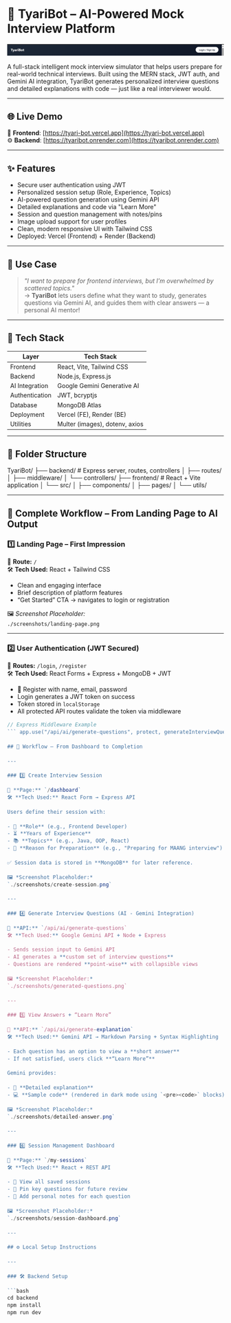 # 🤖 TyariBot – AI-Powered Mock Interview Platform

![Landing Page](./screenshots/Logo.png)

A full-stack intelligent mock interview simulator that helps users prepare for real-world technical interviews. Built using the MERN stack, JWT auth, and Gemini AI integration, TyariBot generates personalized interview questions and detailed explanations with code — just like a real interviewer would.

---

## 🌐 Live Demo

🔗 **Frontend**: [https://tyari-bot.vercel.app](https://tyari-bot.vercel.app)  
⚙️ **Backend**: [https://tyaribot.onrender.com](https://tyaribot.onrender.com)

---

## ✨ Features

- Secure user authentication using JWT
- Personalized session setup (Role, Experience, Topics)
- AI-powered question generation using Gemini API
- Detailed explanations and code via "Learn More"
- Session and question management with notes/pins
- Image upload support for user profiles
- Clean, modern responsive UI with Tailwind CSS
- Deployed: Vercel (Frontend) + Render (Backend)

---

## 🧠 Use Case

> _"I want to prepare for frontend interviews, but I’m overwhelmed by scattered topics."_  
> → **TyariBot** lets users define what they want to study, generates questions via Gemini AI, and guides them with clear answers — a personal AI mentor!

---

## 🔧 Tech Stack

| Layer          | Tech Stack                     |
| -------------- | ------------------------------ |
| Frontend       | React, Vite, Tailwind CSS      |
| Backend        | Node.js, Express.js            |
| AI Integration | Google Gemini Generative AI    |
| Authentication | JWT, bcryptjs                  |
| Database       | MongoDB Atlas                  |
| Deployment     | Vercel (FE), Render (BE)       |
| Utilities      | Multer (images), dotenv, axios |

---

## 📁 Folder Structure

TyariBot/
├── backend/ # Express server, routes, controllers
│ ├── routes/
│ ├── middleware/
│ └── controllers/
├── frontend/ # React + Vite application
│ └── src/
│ ├── components/
│ ├── pages/
│ └── utils/

---

## 🧭 Complete Workflow – From Landing Page to AI Output

### 1️⃣ Landing Page – First Impression

📍 **Route:** `/`  
🛠️ **Tech Used:** React + Tailwind CSS

- Clean and engaging interface
- Brief description of platform features
- “Get Started” CTA → navigates to login or registration

🖼️ _Screenshot Placeholder:_  
`./screenshots/landing-page.png`

---

### 2️⃣ User Authentication (JWT Secured)

📍 **Routes:** `/login`, `/register`  
🛠️ **Tech Used:** React Forms + Express + MongoDB + JWT

- 🔐 Register with name, email, password
- Login generates a JWT token on success
- Token stored in `localStorage`
- All protected API routes validate the token via middleware

````js
// Express Middleware Example
``` app.use("/api/ai/generate-questions", protect, generateInterviewQuestions);

## 🧭 Workflow – From Dashboard to Completion

---

### 3️⃣ Create Interview Session

📍 **Page:** `/dashboard`
🛠️ **Tech Used:** React Form → Express API

Users define their session with:

- 👤 **Role** (e.g., Frontend Developer)
- ⏳ **Years of Experience**
- 📚 **Topics** (e.g., Java, OOP, React)
- 🎯 **Reason for Preparation** (e.g., "Preparing for MAANG interview")

✅ Session data is stored in **MongoDB** for later reference.

🖼️ *Screenshot Placeholder:*
`./screenshots/create-session.png`

---

### 4️⃣ Generate Interview Questions (AI - Gemini Integration)

📍 **API:** `/api/ai/generate-questions`
🛠️ **Tech Used:** Google Gemini API + Node + Express

- Sends session input to Gemini API
- AI generates a **custom set of interview questions**
- Questions are rendered **point-wise** with collapsible views

🖼️ *Screenshot Placeholder:*
`./screenshots/generated-questions.png`

---

### 5️⃣ View Answers + “Learn More”

📍 **API:** `/api/ai/generate-explanation`
🛠️ **Tech Used:** Gemini API → Markdown Parsing + Syntax Highlighting

- Each question has an option to view a **short answer**
- If not satisfied, users click **“Learn More”**

Gemini provides:

- 📘 **Detailed explanation**
- 💻 **Sample code** (rendered in dark mode using `<pre><code>` blocks)

🖼️ *Screenshot Placeholder:*
`./screenshots/detailed-answer.png`

---

### 6️⃣ Session Management Dashboard

📍 **Page:** `/my-sessions`
🛠️ **Tech Used:** React + REST API

- 📁 View all saved sessions
- 📌 Pin key questions for future review
- 📝 Add personal notes for each question

🖼️ *Screenshot Placeholder:*
`./screenshots/session-dashboard.png`

---

## ⚙️ Local Setup Instructions

---

### 🛠 Backend Setup

```bash
cd backend
npm install
npm run dev

````
